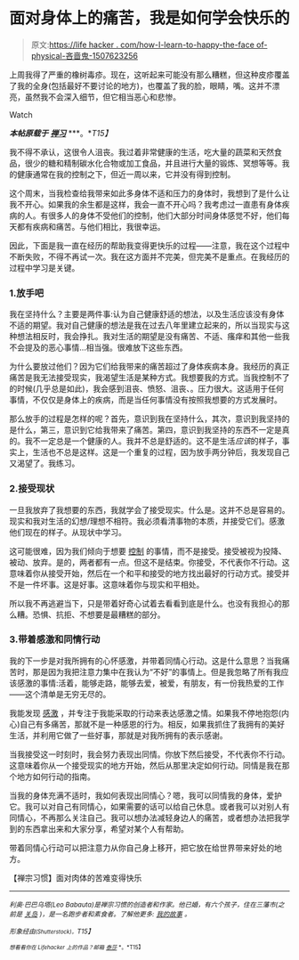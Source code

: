 # 面对身体上的痛苦，我是如何学会快乐的

> 原文:[https://life hacker . com/how-I-learn-to-happy-the-face of-physical-吝啬鬼-1507623256](https://lifehacker.com/how-i-learned-to-be-happy-in-the-face-of-physical-miser-1507623256)

上周我得了严重的橡树毒疹。现在，这听起来可能没有那么糟糕，但这种皮疹覆盖了我的全身(包括最好不要讨论的地方)，也覆盖了我的脸，眼睛，嘴。这并不漂亮，虽然我不会深入细节，但它相当恶心和悲惨。

Watch

***本帖原载于*** [***禅习***](http://zenhabits.net/misery/) ***。**T15】*

我不得不承认，这很令人沮丧。我过着非常健康的生活，吃大量的蔬菜和天然食品，很少的糖和精制碳水化合物或加工食品，并且进行大量的锻炼、冥想等等。我的健康通常在我的控制之下，但近一周以来，它并没有得到控制。

这个周末，当我检查给我带来如此多身体不适和压力的身体时，我想到了是什么让我不开心。如果我的余生都是这样，我会一直不开心吗？我考虑过一直患有身体疾病的人。有很多人的身体不受他们的控制，他们大部分时间身体感觉不好，他们每天都有疾病和痛苦。与他们相比，我很幸运。

因此，下面是我一直在经历的帮助我变得更快乐的过程——注意，我在这个过程中不断失败，不得不再试一次。我在这方面并不完美，但完美不是重点。在我经历的过程中学习是关键。

### 1.放手吧

我在坚持什么？主要是两件事:认为自己健康舒适的想法，以及生活应该没有身体不适的期望。我对自己健康的想法是我在过去八年里建立起来的，所以当现实与这种想法相反时，我会挣扎。我对生活的期望是没有痛苦、不适、瘙痒和其他一些我不会提及的恶心事情...相当强。很难放下这些东西。

为什么要放过他们？因为它们给我带来的痛苦超过了身体疾病本身。我经历的真正痛苦是我无法接受现实，我渴望生活是某种方式。我想要我的方式。当我控制不了的时候(几乎总是如此)，我会感到沮丧、愤怒、沮丧、。压力很大。这适用于任何事情，不仅仅是身体上的疾病，而是当任何事情没有按照我想要的方式发展时。

那么放手的过程是怎样的呢？首先，意识到我在坚持什么，其次，意识到我坚持的是什么，第三，意识到它给我带来了痛苦。第四，意识到我坚持的东西不一定是真的。我不一定总是一个健康的人。我并不总是舒适的。这不是生活*应该*的样子，事实上，生活也不总是这样。这是一个重复的过程，因为放手两分钟后，我发现自己又渴望了。我练习。

### 2.接受现状

一旦我放弃了我想要的东西，我就学会了接受现实。什么是。这并不总是容易的。现实和我对生活的幻想/理想不相符。我必须看清事物的本质，并接受它们。感激他们现在的样子。从现状中学习。

这可能很难，因为我们倾向于想要 [控制](https://lifehacker.com/how-to-overcome-your-worst-fears-5851566) 的事情，而不是接受。接受被视为投降、被动、放弃。是的，两者都有一点。但这不是结束。你接受，不代表你不行动。这意味着你从接受开始，然后在一个和平和接受的地方找出最好的行动方式。接受并不是一件坏事。这是好事。这意味着你与现实和平相处。

所以我不再逃避当下，只是带着好奇心试着去看看到底是什么。也没有我担心的那么糟。恐惧、抗拒、不想要是最糟糕的部分。

### 3.带着感激和同情行动

我的下一步是对我所拥有的心怀感激，并带着同情心行动。这是什么意思？当我痛苦时，那是因为我把注意力集中在我认为“不好”的事情上。但是我忽略了所有我应该感激的事情:活着，能够走路，能够去爱，被爱，有朋友，有一份我热爱的工作——这个清单是无穷无尽的。

我能发现 [感激](https://lifehacker.com/change-your-state-of-mind-with-a-gratitude-session-1278856276) ，并专注于我能采取的行动来表达感激之情。如果我不停地抱怨(内心)自己有多痛苦，那就不是一种感恩的行为。相反，如果我抓住了我拥有的美好生活，并利用它做了一些好事，那就是对我所拥有的表示感谢。

当我接受这一时刻时，我会努力表现出同情。你放下然后接受，不代表你不行动。这意味着你从一个接受现实的地方开始，然后从那里决定如何行动。同情是我在那个地方如何行动的指南。

当我的身体充满不适时，我如何表现出同情心？嗯，我可以同情我的身体，爱护它。我可以对自己有同情心，如果需要的话可以给自己休息。或者我可以对别人有同情心，不再那么关注自己。我可以想办法减轻身边人的痛苦，或者想办法把我学到的东西拿出来和大家分享，希望对某个人有帮助。

带着同情心行动可以把注意力从你自己身上移开，把它放在给世界带来好处的地方。

【禅宗习惯】面对肉体的苦难变得快乐

* * *

*<small>利奥·巴巴乌塔(Leo Babauta)是禅宗习惯的创造者和作家。他已婚，有六个孩子，住在三藩市(之前是</small>* [*<small>关岛</small>*](http://guampedia.com/) *<small>)，是一名跑步者和素食者。了解他更多:</small>* [*<small>我的故事</small>*](http://zenhabits.net/2007/02/my-story/) *<small>。</small>*

*<small>形象经由</small>*[*<small></small>*](http://www.shutterstock.com/pic.mhtml?id=108029270&src=id)<small>*<small>(Shutterstock)。</small>T15】*</small>

<small><small>*想看看你在 Lifehacker 上的作品？邮箱*</small> [<small>*泰莎*</small>](https://mail.google.com/mail/?view=cm&fs=1&tf=1&to=tessa@lifehacker.com) <small>*。*T15】</small></small>

<small></small>